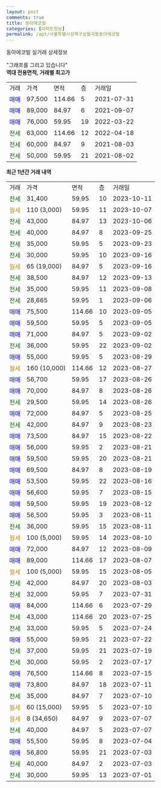 ```yaml
---
layout: post
comments: true
title: 동아에코빌
categories: [아파트정보]
permalink: /apt/서울특별시성북구상월곡동동아에코빌
---
```


동아에코빌 실거래 상세정보

<script type="text/javascript">
  google.charts.load('current', {'packages':['line', 'corechart']});
  google.charts.setOnLoadCallback(drawChart);

  function drawChart() {
    var data = new google.visualization.DataTable();
    data.addColumn('date', '거래일');
    data.addColumn('number', "매매");
    data.addColumn('number', "전세");
    data.addColumn('number', "전매");

    data.addRows([[new Date(Date.parse("2023-10-11")), null, 31400, null], [new Date(Date.parse("2023-10-07")), null, null, null], [new Date(Date.parse("2023-10-06")), null, 43000, null], [new Date(Date.parse("2023-09-25")), null, 40000, null], [new Date(Date.parse("2023-09-23")), null, 35000, null], [new Date(Date.parse("2023-09-16")), null, 30000, null], [new Date(Date.parse("2023-09-16")), null, null, null], [new Date(Date.parse("2023-09-13")), null, 38500, null], [new Date(Date.parse("2023-09-08")), null, 35000, null], [new Date(Date.parse("2023-09-06")), null, 28665, null], [new Date(Date.parse("2023-09-05")), 75500, null, null], [new Date(Date.parse("2023-09-05")), 59500, null, null], [new Date(Date.parse("2023-09-02")), 71000, null, null], [new Date(Date.parse("2023-09-02")), null, 36000, null], [new Date(Date.parse("2023-08-29")), 55000, null, null], [new Date(Date.parse("2023-08-27")), null, null, null], [new Date(Date.parse("2023-08-26")), 56700, null, null], [new Date(Date.parse("2023-08-26")), 70000, null, null], [new Date(Date.parse("2023-08-26")), null, 29500, null], [new Date(Date.parse("2023-08-25")), 72000, null, null], [new Date(Date.parse("2023-08-23")), null, 42000, null], [new Date(Date.parse("2023-08-22")), 73500, null, null], [new Date(Date.parse("2023-08-21")), 56000, null, null], [new Date(Date.parse("2023-08-21")), 59500, null, null], [new Date(Date.parse("2023-08-19")), 69500, null, null], [new Date(Date.parse("2023-08-16")), 53500, null, null], [new Date(Date.parse("2023-08-15")), 56600, null, null], [new Date(Date.parse("2023-08-12")), 59500, null, null], [new Date(Date.parse("2023-08-11")), 56500, null, null], [new Date(Date.parse("2023-08-11")), null, 36000, null], [new Date(Date.parse("2023-08-10")), null, null, null], [new Date(Date.parse("2023-08-09")), 72000, null, null], [new Date(Date.parse("2023-08-07")), 89000, null, null], [new Date(Date.parse("2023-08-05")), null, null, null], [new Date(Date.parse("2023-08-03")), null, 42000, null], [new Date(Date.parse("2023-07-31")), null, 32000, null], [new Date(Date.parse("2023-07-29")), 84000, null, null], [new Date(Date.parse("2023-07-25")), null, 43000, null], [new Date(Date.parse("2023-07-24")), null, 33000, null], [new Date(Date.parse("2023-07-22")), 55000, null, null], [new Date(Date.parse("2023-07-19")), null, 37000, null], [new Date(Date.parse("2023-07-17")), null, 30000, null], [new Date(Date.parse("2023-07-15")), 76500, null, null], [new Date(Date.parse("2023-07-11")), 73800, null, null], [new Date(Date.parse("2023-07-10")), null, 35000, null], [new Date(Date.parse("2023-07-10")), null, null, null], [new Date(Date.parse("2023-07-07")), null, null, null], [new Date(Date.parse("2023-07-07")), null, 40000, null], [new Date(Date.parse("2023-07-04")), 55500, null, null], [new Date(Date.parse("2023-07-03")), 56800, null, null], [new Date(Date.parse("2023-07-03")), null, 40000, null], [new Date(Date.parse("2023-07-01")), null, 30000, null]]);

    var options = {
      hAxis: {
        format: 'yyyy/MM/dd'
      },    
      lineWidth: 0,
      pointsVisible: true,    
      title: '최근 1년간 유형별 실거래가 분포',
      legend: { position: 'bottom' }
    };

    var formatter = new google.visualization.NumberFormat({pattern:'###,###'} );
    formatter.format(data, 1);
    formatter.format(data, 2);
    
    setTimeout(function() {
        var chart = new google.visualization.LineChart(document.getElementById('columnchart_material'));
        chart.draw(data, (options));
        document.getElementById('loading').style.display = 'none';
    }, 200);
  }
</script>


<div id="loading" style="z-index:20; display: block; margin-left: 0px">"그래프를 그리고 있습니다"</div>
<div id="columnchart_material" style="width: 95%; margin-left: 0px; display: block"></div>
<!-- contents start -->
<b>역대 전용면적, 거래별 최고가</b>
<table class="sortable">
    <tr>
      <td>거래</td>
      <td>가격</td>
      <td>면적</td>
      <td>층</td>
      <td>거래일</td>
    </tr>
        <tr>
          <td><a style="color: blue">매매</a></td>
          <td>97,500</td>
          <td>114.66</td>
          <td>5</td>
          <td>2021-07-31</td>
        </tr>            <tr>
          <td><a style="color: blue">매매</a></td>
          <td>89,000</td>
          <td>84.97</td>
          <td>6</td>
          <td>2021-09-07</td>
        </tr>            <tr>
          <td><a style="color: blue">매매</a></td>
          <td>76,000</td>
          <td>59.95</td>
          <td>19</td>
          <td>2022-03-22</td>
        </tr>        
        <tr>
              <td><a style="color: darkgreen">전세</a></td>
              <td>63,000</td>
              <td>114.66</td>
              <td>12</td>
              <td>2022-04-18</td>
            </tr>            <tr>
              <td><a style="color: darkgreen">전세</a></td>
              <td>60,000</td>
              <td>84.97</td>
              <td>9</td>
              <td>2021-08-03</td>
            </tr>            <tr>
              <td><a style="color: darkgreen">전세</a></td>
              <td>50,000</td>
              <td>59.95</td>
              <td>21</td>
              <td>2021-08-02</td>
            </tr>        
    
</table>

<b>최근 1년간 거래 내역</b>

<table class="sortable">
    <tr>
      <td>거래</td>
      <td>가격</td>
      <td>면적</td>
      <td>층</td>
      <td>거래일</td>
    </tr>
    <tr>
      <td><a style="color: darkgreen">전세</a></td>
      <td>31,400</td>
      <td>59.95</td>
      <td>10</td>
      <td>2023-10-11</td>
    </tr>          <tr>
      <td><a style="color: darkgoldenrod">월세</a></td>
      <td>110 (3,000)</td>
      <td>59.95</td>
      <td>11</td>
      <td>2023-10-07</td>
    </tr>          <tr>
      <td><a style="color: darkgreen">전세</a></td>
      <td>43,000</td>
      <td>84.97</td>
      <td>13</td>
      <td>2023-10-06</td>
    </tr>          <tr>
      <td><a style="color: darkgreen">전세</a></td>
      <td>40,000</td>
      <td>84.97</td>
      <td>8</td>
      <td>2023-09-25</td>
    </tr>          <tr>
      <td><a style="color: darkgreen">전세</a></td>
      <td>35,000</td>
      <td>59.95</td>
      <td>5</td>
      <td>2023-09-23</td>
    </tr>          <tr>
      <td><a style="color: darkgreen">전세</a></td>
      <td>30,000</td>
      <td>59.95</td>
      <td>10</td>
      <td>2023-09-16</td>
    </tr>          <tr>
      <td><a style="color: darkgoldenrod">월세</a></td>
      <td>65 (19,000)</td>
      <td>84.97</td>
      <td>5</td>
      <td>2023-09-16</td>
    </tr>          <tr>
      <td><a style="color: darkgreen">전세</a></td>
      <td>38,500</td>
      <td>84.97</td>
      <td>12</td>
      <td>2023-09-13</td>
    </tr>          <tr>
      <td><a style="color: darkgreen">전세</a></td>
      <td>35,000</td>
      <td>59.95</td>
      <td>11</td>
      <td>2023-09-08</td>
    </tr>          <tr>
      <td><a style="color: darkgreen">전세</a></td>
      <td>28,665</td>
      <td>59.95</td>
      <td>1</td>
      <td>2023-09-06</td>
    </tr>          <tr>
      <td><a style="color: blue">매매</a></td>
      <td>75,500</td>
      <td>114.66</td>
      <td>10</td>
      <td>2023-09-05</td>
    </tr>          <tr>
      <td><a style="color: blue">매매</a></td>
      <td>59,500</td>
      <td>59.95</td>
      <td>5</td>
      <td>2023-09-05</td>
    </tr>          <tr>
      <td><a style="color: blue">매매</a></td>
      <td>71,000</td>
      <td>84.97</td>
      <td>5</td>
      <td>2023-09-02</td>
    </tr>          <tr>
      <td><a style="color: darkgreen">전세</a></td>
      <td>36,000</td>
      <td>59.95</td>
      <td>22</td>
      <td>2023-09-02</td>
    </tr>          <tr>
      <td><a style="color: blue">매매</a></td>
      <td>55,000</td>
      <td>59.95</td>
      <td>5</td>
      <td>2023-08-29</td>
    </tr>          <tr>
      <td><a style="color: darkgoldenrod">월세</a></td>
      <td>160 (10,000)</td>
      <td>114.66</td>
      <td>12</td>
      <td>2023-08-27</td>
    </tr>          <tr>
      <td><a style="color: blue">매매</a></td>
      <td>56,700</td>
      <td>59.95</td>
      <td>17</td>
      <td>2023-08-26</td>
    </tr>          <tr>
      <td><a style="color: blue">매매</a></td>
      <td>70,000</td>
      <td>84.97</td>
      <td>8</td>
      <td>2023-08-26</td>
    </tr>          <tr>
      <td><a style="color: darkgreen">전세</a></td>
      <td>29,500</td>
      <td>59.95</td>
      <td>14</td>
      <td>2023-08-26</td>
    </tr>          <tr>
      <td><a style="color: blue">매매</a></td>
      <td>72,000</td>
      <td>84.97</td>
      <td>5</td>
      <td>2023-08-25</td>
    </tr>          <tr>
      <td><a style="color: darkgreen">전세</a></td>
      <td>42,000</td>
      <td>84.97</td>
      <td>9</td>
      <td>2023-08-23</td>
    </tr>          <tr>
      <td><a style="color: blue">매매</a></td>
      <td>73,500</td>
      <td>84.97</td>
      <td>15</td>
      <td>2023-08-22</td>
    </tr>          <tr>
      <td><a style="color: blue">매매</a></td>
      <td>56,000</td>
      <td>59.95</td>
      <td>2</td>
      <td>2023-08-21</td>
    </tr>          <tr>
      <td><a style="color: blue">매매</a></td>
      <td>59,500</td>
      <td>59.95</td>
      <td>20</td>
      <td>2023-08-21</td>
    </tr>          <tr>
      <td><a style="color: blue">매매</a></td>
      <td>69,500</td>
      <td>84.97</td>
      <td>8</td>
      <td>2023-08-19</td>
    </tr>          <tr>
      <td><a style="color: blue">매매</a></td>
      <td>53,500</td>
      <td>59.95</td>
      <td>22</td>
      <td>2023-08-16</td>
    </tr>          <tr>
      <td><a style="color: blue">매매</a></td>
      <td>56,600</td>
      <td>59.95</td>
      <td>7</td>
      <td>2023-08-15</td>
    </tr>          <tr>
      <td><a style="color: blue">매매</a></td>
      <td>59,500</td>
      <td>59.95</td>
      <td>19</td>
      <td>2023-08-12</td>
    </tr>          <tr>
      <td><a style="color: blue">매매</a></td>
      <td>56,500</td>
      <td>59.95</td>
      <td>3</td>
      <td>2023-08-11</td>
    </tr>          <tr>
      <td><a style="color: darkgreen">전세</a></td>
      <td>36,000</td>
      <td>59.95</td>
      <td>15</td>
      <td>2023-08-11</td>
    </tr>          <tr>
      <td><a style="color: darkgoldenrod">월세</a></td>
      <td>100 (5,000)</td>
      <td>59.95</td>
      <td>14</td>
      <td>2023-08-10</td>
    </tr>          <tr>
      <td><a style="color: blue">매매</a></td>
      <td>72,000</td>
      <td>84.97</td>
      <td>12</td>
      <td>2023-08-09</td>
    </tr>          <tr>
      <td><a style="color: blue">매매</a></td>
      <td>89,000</td>
      <td>114.66</td>
      <td>17</td>
      <td>2023-08-07</td>
    </tr>          <tr>
      <td><a style="color: darkgoldenrod">월세</a></td>
      <td>100 (5,000)</td>
      <td>59.95</td>
      <td>15</td>
      <td>2023-08-05</td>
    </tr>          <tr>
      <td><a style="color: darkgreen">전세</a></td>
      <td>42,000</td>
      <td>84.97</td>
      <td>20</td>
      <td>2023-08-03</td>
    </tr>          <tr>
      <td><a style="color: darkgreen">전세</a></td>
      <td>32,000</td>
      <td>59.95</td>
      <td>7</td>
      <td>2023-07-31</td>
    </tr>          <tr>
      <td><a style="color: blue">매매</a></td>
      <td>84,000</td>
      <td>114.66</td>
      <td>6</td>
      <td>2023-07-29</td>
    </tr>          <tr>
      <td><a style="color: darkgreen">전세</a></td>
      <td>43,000</td>
      <td>114.66</td>
      <td>20</td>
      <td>2023-07-25</td>
    </tr>          <tr>
      <td><a style="color: darkgreen">전세</a></td>
      <td>33,000</td>
      <td>59.95</td>
      <td>5</td>
      <td>2023-07-24</td>
    </tr>          <tr>
      <td><a style="color: blue">매매</a></td>
      <td>55,000</td>
      <td>59.95</td>
      <td>21</td>
      <td>2023-07-22</td>
    </tr>          <tr>
      <td><a style="color: darkgreen">전세</a></td>
      <td>37,000</td>
      <td>59.95</td>
      <td>21</td>
      <td>2023-07-19</td>
    </tr>          <tr>
      <td><a style="color: darkgreen">전세</a></td>
      <td>30,000</td>
      <td>59.95</td>
      <td>2</td>
      <td>2023-07-17</td>
    </tr>          <tr>
      <td><a style="color: blue">매매</a></td>
      <td>76,500</td>
      <td>114.66</td>
      <td>8</td>
      <td>2023-07-15</td>
    </tr>          <tr>
      <td><a style="color: blue">매매</a></td>
      <td>73,800</td>
      <td>84.97</td>
      <td>18</td>
      <td>2023-07-11</td>
    </tr>          <tr>
      <td><a style="color: darkgreen">전세</a></td>
      <td>35,000</td>
      <td>84.97</td>
      <td>7</td>
      <td>2023-07-10</td>
    </tr>          <tr>
      <td><a style="color: darkgoldenrod">월세</a></td>
      <td>60 (15,000)</td>
      <td>59.95</td>
      <td>5</td>
      <td>2023-07-10</td>
    </tr>          <tr>
      <td><a style="color: darkgoldenrod">월세</a></td>
      <td>8 (34,650)</td>
      <td>84.97</td>
      <td>9</td>
      <td>2023-07-07</td>
    </tr>          <tr>
      <td><a style="color: darkgreen">전세</a></td>
      <td>40,000</td>
      <td>84.97</td>
      <td>5</td>
      <td>2023-07-07</td>
    </tr>          <tr>
      <td><a style="color: blue">매매</a></td>
      <td>55,500</td>
      <td>59.95</td>
      <td>8</td>
      <td>2023-07-04</td>
    </tr>          <tr>
      <td><a style="color: blue">매매</a></td>
      <td>56,800</td>
      <td>59.95</td>
      <td>21</td>
      <td>2023-07-03</td>
    </tr>          <tr>
      <td><a style="color: darkgreen">전세</a></td>
      <td>40,000</td>
      <td>84.97</td>
      <td>2</td>
      <td>2023-07-03</td>
    </tr>          <tr>
      <td><a style="color: darkgreen">전세</a></td>
      <td>30,000</td>
      <td>59.95</td>
      <td>13</td>
      <td>2023-07-01</td>
    </tr>      </table>
<!-- contents end -->    

